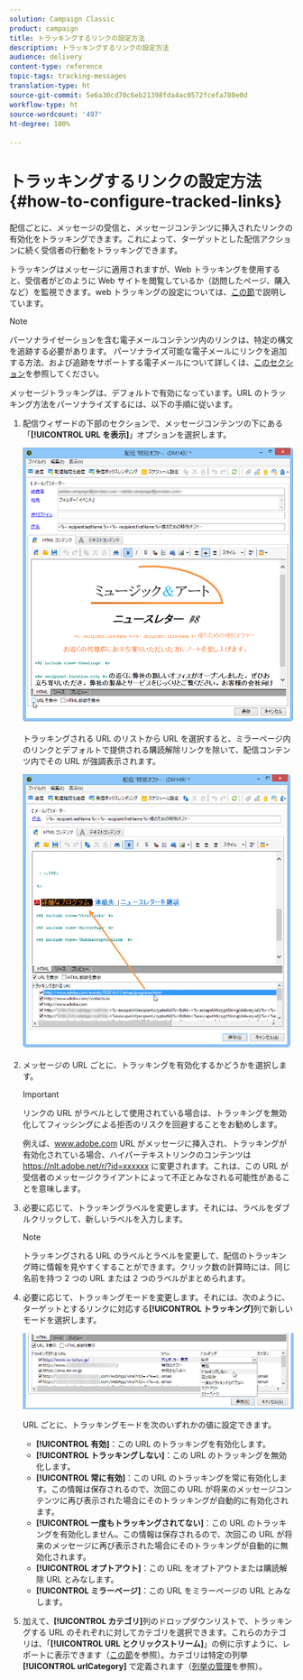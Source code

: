 ```yaml
---
solution: Campaign Classic
product: campaign
title: トラッキングするリンクの設定方法
description: トラッキングするリンクの設定方法
audience: delivery
content-type: reference
topic-tags: tracking-messages
translation-type: ht
source-git-commit: 5e6a30cd70c6eb21398fda4ac0572fcefa780e0d
workflow-type: ht
source-wordcount: '497'
ht-degree: 100%

---
```



# トラッキングするリンクの設定方法{#how-to-configure-tracked-links}

配信ごとに、メッセージの受信と、メッセージコンテンツに挿入されたリンクの有効化をトラッキングできます。これによって、ターゲットとした配信アクションに続く受信者の行動をトラッキングできます。

トラッキングはメッセージに適用されますが、Web トラッキングを使用すると、受信者がどのように Web サイトを閲覧しているか（訪問したページ、購入など）を監視できます。web トラッキングの設定については、[この節](../../configuration/using/about-web-tracking.md)で説明しています。

>[!NOTE]
>
>パーソナライゼーションを含む電子メールコンテンツ内のリンクは、特定の構文を追跡する必要があります。 パーソナライズ可能な電子メールにリンクを追加する方法、および追跡をサポートする電子メールについて詳しくは、[このセクション](../../delivery/using/tracking-personalized-links.md)を参照してください。




メッセージトラッキングは、デフォルトで有効になっています。URL のトラッキング方法をパーソナライズするには、以下の手順に従います。

1. 配信ウィザードの下部のセクションで、メッセージコンテンツの下にある「**[!UICONTROL URL を表示]**」オプションを選択します。

   ![](assets/s_ncs_user_email_del_display_urls.png)

   トラッキングされる URL のリストから URL を選択すると、ミラーページ内のリンクとデフォルトで提供される購読解除リンクを除いて、配信コンテンツ内でその URL が強調表示されます。

   ![](assets/s_ncs_user_email_del_show_urls.png)

1. メッセージの URL ごとに、トラッキングを有効化するかどうかを選択します。

   >[!IMPORTANT]
   >
   >リンクの URL がラベルとして使用されている場合は、トラッキングを無効化してフィッシングによる拒否のリスクを回避することをお勧めします。
   >
   >例えば、www.adobe.com URL がメッセージに挿入され、トラッキングが有効化されている場合、ハイパーテキストリンクのコンテンツは https://nlt.adobe.net/r/?id=xxxxxx に変更されます。これは、この URL が受信者のメッセージクライアントによって不正とみなされる可能性があることを意味します。

1. 必要に応じて、トラッキングラベルを変更します。それには、ラベルをダブルクリックして、新しいラベルを入力します。

   >[!NOTE]
   >
   >トラッキングされる URL のラベルとラベルを変更して、配信のトラッキング時に情報を見やすくすることができます。クリック数の計算時には、同じ名前を持つ 2 つの URL または 2 つのラベルがまとめられます。

1. 必要に応じて、トラッキングモードを変更します。それには、次のように、ターゲットとするリンクに対応する&#x200B;**[!UICONTROL トラッキング]**&#x200B;列で新しいモードを選択します。

   ![](assets/s_ncs_user_select_tracking_mode.png)

   URL ごとに、トラッキングモードを次のいずれかの値に設定できます。

   * **[!UICONTROL 有効]**：この URL のトラッキングを有効化します。
   * **[!UICONTROL トラッキングしない]**：この URL のトラッキングを無効化します。
   * **[!UICONTROL 常に有効]**：この URL のトラッキングを常に有効化します。この情報は保存されるので、次回この URL が将来のメッセージコンテンツに再び表示された場合にそのトラッキングが自動的に有効化されます。
   * **[!UICONTROL 一度もトラッキングされてない]**：この URL のトラッキングを有効化しません。この情報は保存されるので、次回この URL が将来のメッセージに再び表示された場合にそのトラッキングが自動的に無効化されます。
   * **[!UICONTROL オプトアウト]**：この URL をオプトアウトまたは購読解除 URL とみなします。
   * **[!UICONTROL ミラーページ]**：この URL をミラーページの URL とみなします。

1. 加えて、**[!UICONTROL カテゴリ]**&#x200B;列のドロップダウンリストで、トラッキングする URL のそれぞれに対してカテゴリを選択できます。これらのカテゴリは、「**[!UICONTROL URL とクリックストリーム]**」の例に示すように、レポートに表示できます（[この節](../../reporting/using/reports-on-deliveries.md#urls-and-click-streams)を参照）。カテゴリは特定の列挙 **[!UICONTROL urlCategory]** で定義されます（[列挙の管理](../../platform/using/managing-enumerations.md)を参照）。
